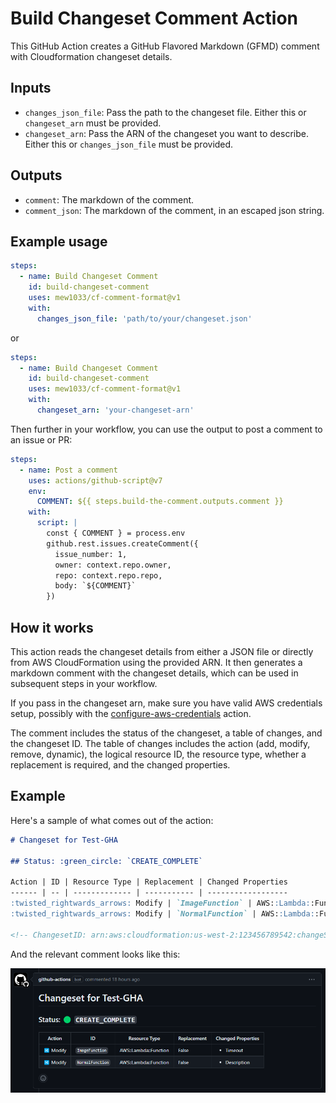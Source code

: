 # Build Changeset Comment Action

This GitHub Action creates a GitHub Flavored Markdown (GFMD) comment with Cloudformation changeset details.

## Inputs

- `changes_json_file`: Pass the path to the changeset file. Either this or `changeset_arn` must be provided.
- `changeset_arn`: Pass the ARN of the changeset you want to describe. Either this or `changes_json_file` must be provided.

## Outputs

- `comment`: The markdown of the comment.
- `comment_json`: The markdown of the comment, in an escaped json string.

## Example usage

```yml
steps:
  - name: Build Changeset Comment
    id: build-changeset-comment
    uses: mew1033/cf-comment-format@v1
    with:
      changes_json_file: 'path/to/your/changeset.json'
```

or

```yml
steps:
  - name: Build Changeset Comment
    id: build-changeset-comment
    uses: mew1033/cf-comment-format@v1
    with:
      changeset_arn: 'your-changeset-arn'
```

Then further in your workflow, you can use the output to post a comment to an issue or PR:

```yml
steps:
  - name: Post a comment
    uses: actions/github-script@v7
    env:
      COMMENT: ${{ steps.build-the-comment.outputs.comment }}
    with:
      script: |
        const { COMMENT } = process.env
        github.rest.issues.createComment({
          issue_number: 1,
          owner: context.repo.owner,
          repo: context.repo.repo,
          body: `${COMMENT}`
        })
```


## How it works

This action reads the changeset details from either a JSON file or directly from AWS CloudFormation using the provided ARN. It then generates a markdown comment with the changeset details, which can be used in subsequent steps in your workflow.

If you pass in the changeset arn, make sure you have valid AWS credentials setup, possibly with the [configure-aws-credentials](https://github.com/aws-actions/configure-aws-credentials) action.

The comment includes the status of the changeset, a table of changes, and the changeset ID. The table of changes includes the action (add, modify, remove, dynamic), the logical resource ID, the resource type, whether a replacement is required, and the changed properties.

## Example

Here's a sample of what comes out of the action:

```markdown
# Changeset for Test-GHA

## Status: :green_circle: `CREATE_COMPLETE`

Action | ID | Resource Type | Replacement | Changed Properties
------ | -- | ------------- | ----------- | ------------------
:twisted_rightwards_arrows: Modify | `ImageFunction` | AWS::Lambda::Function | False | <ul><li>Timeout</li> <!-- markdownlint-disable-line MD033 --></ul>
:twisted_rightwards_arrows: Modify | `NormalFunction` | AWS::Lambda::Function | False | <ul><li>Description</li> <!-- markdownlint-disable-line MD033 --></ul>

<!-- ChangesetID: arn:aws:cloudformation:us-west-2:123456789542:changeSet/samcli-deploy654615198/06d5342f-f3c3-4665-45e2-8abc0be78e3c -->
```

And the relevant comment looks like this:

![Issue Comment Example](comment_sample.png)
